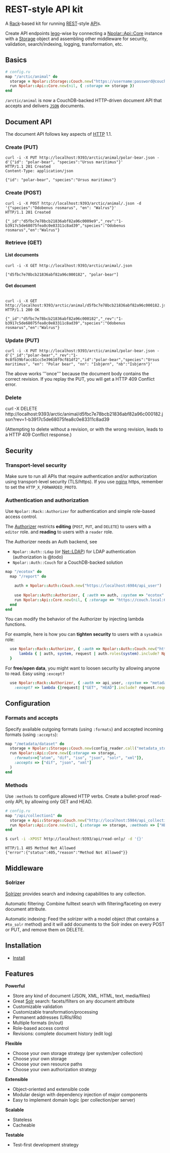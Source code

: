 # REST-style API kit

A [Rack](https://github.com/rack/rack)-based kit for running [REST](http://en.wikipedia.org/wiki/Representational_state_transfer)-style [API](http://en.wikipedia.org/wiki/Application_programming_interface)s.

Create API endpoints [lego](http://lego.dk)-wise by connecting a [Npolar::Api::Core](https://github.com/npolar/api.npolar.no/wiki/Core) instance with a [Storage](https://github.com/npolar/api.npolar.no/wiki/Storage) object and assembling
other middleware for security, validation, search/indexing, logging, transformation, etc.

## Basics

``` ruby
# config.ru
map "/arctic/animal" do
  storage = Npolar::Storage::Couch.new("https://username:password@couch.local:6984/arctic_animal")
  run Npolar::Api::Core.new(nil, { :storage => storage }) 
end
```
`/arctic/animal` is now a CouchDB-backed HTTP-driven document API that accepts and delivers [`JSON`](http://json.org) documents.

## Document API
The document API follows key aspects of [HTTP](http://www.w3.org/Protocols/rfc2616/rfc2616.html) 1.1. 
### Create (PUT)

``` http
curl -i -X PUT http://localhost:9393/arctic/animal/polar-bear.json -d'{"id": "polar-bear", "species":"Ursus maritimus"}'
HTTP/1.1 201 Created
Content-Type: application/json

{"id": "polar-bear", "species":"Ursus maritimus"}
```

### Create (POST)
``` http
curl -i -X POST http://localhost:9393/arctic/animal/.json -d '{"species":"Odobenus rosmarus", "en": "Walrus"}'
HTTP/1.1 201 Created

{"_id":"d5fbc7e78bcb21836abf82a96c0009e9","_rev":"1-b3917c5de68075fea8c0e83311c8ad39","species":"Odobenus rosmarus","en":"Walrus"}

```

### Retrieve (GET)

#### List documents

``` http
curl -i -X GET http://localhost:9393/arctic/animal/.json

["d5fbc7e78bcb21836abf82a96c000182", "polar-bear"]

```

#### Get document
``` http

curl -i -X GET http://localhost:9393/arctic/animal/d5fbc7e78bcb21836abf82a96c000182.json
HTTP/1.1 200 OK

{"_id":"d5fbc7e78bcb21836abf82a96c000182","_rev":"1-b3917c5de68075fea8c0e83311c8ad39","species":"Odobenus rosmarus","en":"Walrus"}

```

### Update (PUT)

``` http
curl -i -X PUT http://localhost:9393/arctic/animal/polar-bear.json -d'{"_id":"polar-bear","_rev":"1-9c8fb39bfacc81cc5e39610f9cf81df2","id":"polar-bear","species":"Ursus maritimus", "en": "Polar bear", "nn": "Isbjørn", "nb":"Isbjørn"}'
```
The above works '''once''' because the document body contains the correct revision. If you replay the PUT, you will get a HTTP 409 Conflict error.


### Delete
curl -X DELETE http://localhost:9393/arctic/animal/d5fbc7e78bcb21836abf82a96c000182.json?rev=1-b3917c5de68075fea8c0e83311c8ad39

(Attempting to delete without a revision, or with the wrong revision, leads to a HTTP 409 Conflict response.)

## Security

### Transport-level security
Make sure to run all APIs that require authentication and/or authorization using transport-level security (TLS/https). 
If you use [nginx](http://wiki.nginx.org/HttpSslModule) https, remember to set the `HTTP_X_FORWARDED_PROTO`.

### Authentication and authorization
Use `Npolar::Rack::Authorizer` for authentication and simple role-based access control. 

The [Authorizer](https://github.com/npolar/api.npolar.no/wiki/Authorizer) restricts **editing** (`POST`, `PUT`, and `DELETE`) to users with a `editor` role.
and **reading** to users with a `reader` role.

The Authorizer needs an Auth backend, see
* `Npolar::Auth::Ldap` (or [Net::LDAP](http://net-ldap.rubyforge.org/Net/LDAP.html)) for LDAP authentication (authorization is @todo)
* `Npolar::Auth::Couch` for a CouchDB-backed solution

``` ruby
map "/ecotox" do
  map "/report" do

    auth = Npolar::Auth::Couch.new("https://localhost:6984/api_user")
    
    use Npolar::Auth::Authorizer, { :auth => auth, :system => "ecotox" }
    run Npolar::Api::Core.new(nil, { :storage => "https://couch.local:6984/ecotox_report" }) 
  end
end

```

You can modify the behavior of the Authorizer by injecting lambda functions.

For example, here is how you can **tighten security** to users with a `sysadmin` role:

``` ruby
  use Npolar::Rack::Authorizer, { :auth => Npolar::Auth::Couch.new("https://localhost:6984/api_user"), :system => "api", :authorized? =>
      lambda { | auth, system, request | auth.roles(system).include? Npolar::Rack::Authorizer::SYSADMIN_ROLE }
  }
```

For **free/open data**, you might want to loosen security by allowing anyone to read. Easy using `:except?`
``` ruby
  use Npolar::Rack::Authorizer, { :auth => api_user, :system => "metadata",
    :except? => lambda {|request| ["GET", "HEAD"].include? request.request_method } }
```
## Configuration

### Formats and accepts
Specify available outgoing formats (using `:formats`) and accepted incoming formats (using `:accepts`):

``` ruby
map "/metadata/dataset" do
  storage = Npolar::Storage::Couch.new(config_reader.call("metadata_storage.json"))
  run Npolar::Api::Core.new({:storage => storage,
    :formats=>["atom", "dif", "iso", "json", "solr", "xml"]},
    :accepts => ["dif", "json", "xml"]
  )
end

```

### Methods

Use `:methods` to configure allowed HTTP verbs. Create a bullet-proof read-only API, by allowing only GET and HEAD. 

``` ruby
# config.ru
map "/api/collection1" do
  storage = Api::Storage::Couch.new("http://localhost:5984/api_collection1")
  run Npolar::Api::Core.new(nil, {:storage => storage, :methods => ["HEAD", "GET"]) 
end
```

``` sh
$ curl -i -XPOST http://localhost:9393/api/read-only/ -d '{}'
```

``` http
HTTP/1.1 405 Method Not Allowed
{"error":{"status":405,"reason":"Method Not Allowed"}}
```

## Middleware

### Solrizer
[Solrizer]() provides search and indexing capabilities to any collection.

Automatic filtering: Combine fulltext search with filtering/faceting on every
document attribute.

Automatic indexing: Feed the solrizer with a model object (that contains a `#to_solr` method)
and it will add documents to the Solr index on every POST or PUT, and remove them on DELETE.


## Installation
* [Install](https://github.com/npolar/api.npolar.no/wiki/Install)

## Features

**Powerful**
* Store any kind of document (JSON, XML, HTML, text, media/files)
* Great [Solr](http://lucene.apache.org/solr/) search: facets/filters on any document attribute
* Customizable validation
* Customizable transformation/processing
* Permanent addresses (URIs/IRIs)
* Multiple formats (in/out)
* Role-based access control
* Revisions: complete document history (edit log)

**Flexible**
* Choose your own storage strategy (per system/per collection)
* Choose your own storage 
* Choose your own resource paths
* Choose your own authorization strategy

**Extensible**
* Object-oriented and extensible code
* Modular design with dependency injection of major components
* Easy to implement domain logic (per collection/per server)

**Scalable**
* Stateless
* Cacheable

**Testable**
* Test-first development strategy